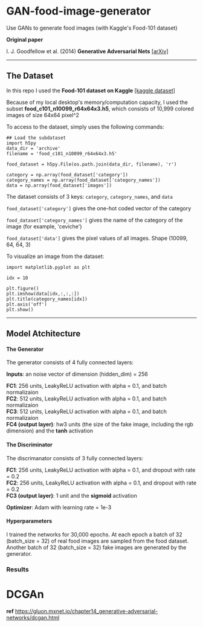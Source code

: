 # GAN-food-image-generator
Use GANs to generate food images (with Kaggle's Food-101 dataset)


**Original paper**

I. J. Goodfellow et al. (2014) **Generative Adversarial Nets** [[arXiv]](https://arxiv.org/abs/1406.2661)

---
## The Dataset
In this repo I used the **Food-101 dataset on Kaggle** [[kaggle dataset]](https://www.kaggle.com/kmader/food41)

Because of my local desktop's memory/computation capacity, I used the subset **food_c101_n10099_r64x64x3.h5**, which consists of 10,999 colored images of size 64x64 pixel^2

To access to the dataset, simply uses the following commands:

``` python3
## Load the subdataset
import h5py
data_dir = 'archive'
filename = 'food_c101_n10099_r64x64x3.h5'

food_dataset = h5py.File(os.path.join(data_dir, filename), 'r')

category = np.array(food_dataset['category'])
category_names = np.array(food_dataset['category_names'])
data = np.array(food_dataset['images'])
```

The dataset consists of 3 keys: `category`, `category_names`, and `data`

`food_dataset['category']` gives the one-hot coded vector of the category

`food_dataset['category_names']` gives the name of the category of the image (for example, 'ceviche')

`food_dataset['data']` gives the pixel values of all images. Shape (10099, 64, 64, 3)

To visualize an image from the dataset:

``` python3
import matplotlib.pyplot as plt

idx = 10

plt.figure()
plt.imshow(data[idx,:,:,:])
plt.title(category_names[idx])
plt.axis('off')
plt.show()
```


---
## Model Atchitecture

#### The Generator

The generator consists of 4 fully connected layers:

**Inputs**: an noise vector of dimension (hidden_dim) = 256

**FC1**: 256 units, LeakyReLU activation with alpha = 0.1, and batch normalizaion\
**FC2**: 512 units, LeakyReLU activation with alpha = 0.1, and batch normalizaion\
**FC3**: 512 units, LeakyReLU activation with alpha = 0.1, and batch normalizaion\
**FC4 (output layer)**: h*w*3 units (the size of the fake image, including the rgb dimension) and the **tanh** activation



#### The Discriminator

The discrimanator consists of 3 fully connected layers:

**FC1**: 256 units, LeakyReLU activation with alpha = 0.1, and dropout with rate = 0.2\
**FC2**: 256 units, LeakyReLU activation with alpha = 0.1, and dropout with rate = 0.2\
**FC3 (output layer)**: 1 unit and the **sigmoid** activation

**Optimizer**: Adam with learning rate = 1e-3

#### Hyperparameters
I trained the networks for 30,000 epochs. At each epoch a batch of 32 (batch_size = 32) of real food images are sampled from the food dataset. Another batch of 32 (batch_size = 32) fake images are generated by the generator. 


### Results



# DCGAn

**ref** https://gluon.mxnet.io/chapter14_generative-adversarial-networks/dcgan.html


